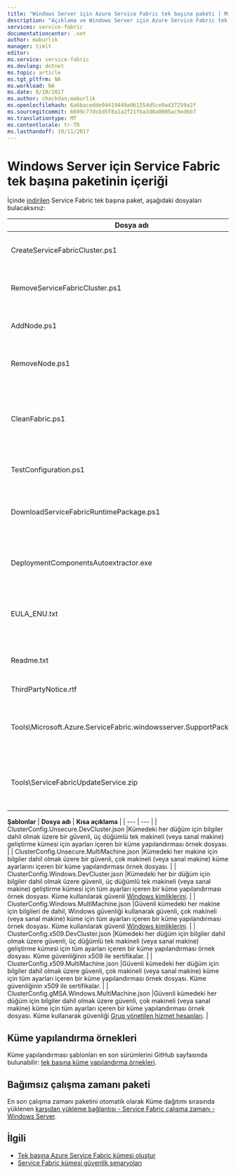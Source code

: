 ```yaml
---
title: "Windows Server için Azure Service Fabric tek başına paketi | Microsoft Docs"
description: "Açıklama ve Windows Server için Azure Service Fabric tek başına yükleme paketinin içeriğini."
services: service-fabric
documentationcenter: .net
author: maburlik
manager: timlt
editor: 
ms.service: service-fabric
ms.devlang: dotnet
ms.topic: article
ms.tgt_pltfrm: NA
ms.workload: NA
ms.date: 8/10/2017
ms.author: chackdan;maburlik
ms.openlocfilehash: 6a6bacedde04419449a061554d5ce9ad37259a2f
ms.sourcegitcommit: 6699c77dcbd5f8a1a2f21fba3d0a0005ac9ed6b7
ms.translationtype: MT
ms.contentlocale: tr-TR
ms.lasthandoff: 10/11/2017
---
```

# <a name="contents-of-service-fabric-standalone-package-for-windows-server"></a>Windows Server için Service Fabric tek başına paketinin içeriği
İçinde [indirilen](http://go.microsoft.com/fwlink/?LinkId=730690) Service Fabric tek başına paket, aşağıdaki dosyaları bulacaksınız:

| **Dosya adı** | **Kısa açıklama** |
| --- | --- |
| CreateServiceFabricCluster.ps1 |PowerShell Betiği ClusterConfig.json dosyasında ayarları kullanarak küme oluşturur. |
| RemoveServiceFabricCluster.ps1 |ClusterConfig.json içinde ayarları kullanarak bir küme kaldıran bir PowerShell komut dosyası. |
| AddNode.ps1 |Var olan bir düğüm eklemek için bir PowerShell Betiği küme geçerli makineye dağıtılır. |
| RemoveNode.ps1 |Mevcut bir düğüm kaldırmak için bir PowerShell Betiği geçerli makine kümeden dağıtıldı. |
| CleanFabric.ps1 |Tek başına Service Fabric yüklemesini geçerli makineye devre dışı Temizleme için bir PowerShell Betiği. Kendi ilişkili uninstallers kullanarak önceki MSI yüklemeleri kaldırılması gerekir. |
| TestConfiguration.ps1 |Cluster.json belirtildiği gibi altyapı çözümleme için bir PowerShell Betiği. |
| DownloadServiceFabricRuntimePackage.ps1 |Burada dağıtma makine internet'e bağlı senaryoları için bant dışı son çalışma zamanı paketini karşıdan yüklemek için kullanılan bir PowerShell Betiği. |
| DeploymentComponentsAutoextractor.exe |Tek başına paketi komut dosyaları tarafından kullanılan dağıtım bileşenlerini içeren kendi kendine ayıklanan arşiv. |
| EULA_ENU.txt |Microsoft Azure Service Fabric tek başına Windows Server paketini kullanmak için lisans koşulları. Yapabilecekleriniz [EULA'yı bir kopyasını indirin](http://go.microsoft.com/fwlink/?LinkID=733084) şimdi. |
| Readme.txt |Sürüm Notları ve temel yükleme yönergeleri bir bağlantı. Bu belgedeki yönergeleri alt kümesidir. |
| ThirdPartyNotice.rtf |Paketteki üçüncü taraf yazılım dikkat edin. |
| Tools\Microsoft.Azure.ServiceFabric.windowsserver.SupportPackage.zip |İsteğe bağlı olarak toplamak ve izleme günlükleri Microsoft'a destek amaçla karşıya yüklemek için çalıştırıldığında StandaloneLogCollector.exe. |
| Tools\ServiceFabricUpdateService.zip |İnternet erişimi olmayan kümeler için otomatik kod yükseltmeyi etkinleştirmek için kullanılan araç. Daha fazla ayrıntı bulunabilir [burada](service-fabric-cluster-upgrade-windows-server.md)|

**Şablonlar** 
| **Dosya adı** | **Kısa açıklama** |
| --- | --- |
| ClusterConfig.Unsecure.DevCluster.json |Kümedeki her düğüm için bilgiler dahil olmak üzere bir güvenli, üç düğümlü tek makineli (veya sanal makine) geliştirme kümesi için ayarları içeren bir küme yapılandırması örnek dosyası. |
| ClusterConfig.Unsecure.MultiMachine.json |Kümedeki her makine için bilgiler dahil olmak üzere bir güvenli, çok makineli (veya sanal makine) küme ayarlarını içeren bir küme yapılandırması örnek dosyası. |
| ClusterConfig.Windows.DevCluster.json |Kümedeki her bir düğüm için bilgiler dahil olmak üzere güvenli, üç düğümlü tek makineli (veya sanal makine) geliştirme kümesi için tüm ayarları içeren bir küme yapılandırması örnek dosyası. Küme kullanılarak güvenli [Windows kimliklerini](https://msdn.microsoft.com/library/ff649396.aspx). |
| ClusterConfig.Windows.MultiMachine.json |Güvenli kümedeki her makine için bilgileri de dahil, Windows güvenliği kullanarak güvenli, çok makineli (veya sanal makine) küme için tüm ayarları içeren bir küme yapılandırması örnek dosyası. Küme kullanılarak güvenli [Windows kimliklerini](https://msdn.microsoft.com/library/ff649396.aspx). |
| ClusterConfig.x509.DevCluster.json |Kümedeki her düğüm için bilgiler dahil olmak üzere güvenli, üç düğümlü tek makineli (veya sanal makine) geliştirme kümesi için tüm ayarları içeren bir küme yapılandırması örnek dosyası. Küme güvenliğinin x509 ile sertifikalar. |
| ClusterConfig.x509.MultiMachine.json |Güvenli kümedeki her düğüm için bilgiler dahil olmak üzere güvenli, çok makineli (veya sanal makine) küme için tüm ayarları içeren bir küme yapılandırması örnek dosyası. Küme güvenliğinin x509 ile sertifikalar. |
| ClusterConfig.gMSA.Windows.MultiMachine.json |Güvenli kümedeki her düğüm için bilgiler dahil olmak üzere güvenli, çok makineli (veya sanal makine) küme için tüm ayarları içeren bir küme yapılandırması örnek dosyası. Küme kullanarak güvenliği [Grup yönetilen hizmet hesapları](https://technet.microsoft.com/en-us/library/jj128431(v=ws.11).aspx). |

## <a name="cluster-configuration-samples"></a>Küme yapılandırma örnekleri
Küme yapılandırması şablonları en son sürümlerini GitHub sayfasında bulunabilir: [tek başına küme yapılandırma örnekleri](https://github.com/Azure-Samples/service-fabric-dotnet-standalone-cluster-configuration/tree/master/Samples).

## <a name="independent-runtime-package"></a>Bağımsız çalışma zamanı paketi
En son çalışma zamanı paketini otomatik olarak Küme dağıtımı sırasında yüklenen [karşıdan yükleme bağlantısı - Service Fabric çalışma zamanı - Windows Server](https://go.microsoft.com/fwlink/?linkid=839354).

## <a name="related"></a>İlgili
* [Tek başına Azure Service Fabric kümesi oluştur](service-fabric-cluster-creation-for-windows-server.md)
* [Service Fabric kümesi güvenlik senaryoları](service-fabric-windows-cluster-windows-security.md)
